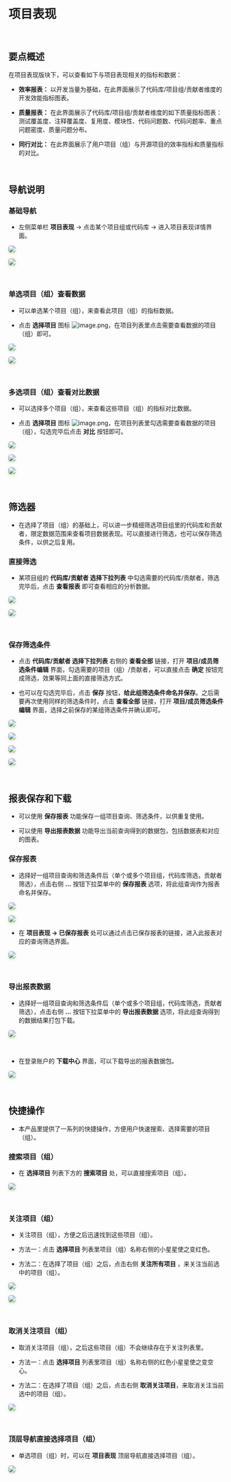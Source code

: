 # 项目表现

<br>

## 要点概述

在项目表现版块下，可以查看如下与项目表现相关的指标和数据：

- **效率报表：** 以开发当量为基础，在此界面展示了代码库/项目组/贡献者维度的开发效能指标图表。

- **质量报表：** 在此界面展示了代码库/项目组/贡献者维度的如下质量指标图表：测试覆盖度、注释覆盖度、复用度、模块性、代码问题数、代码问题率、重点问题密度、质量问题分布。

- **同行对比：** 在此界面展示了用户项目（组）与开源项目的效率指标和质量指标的对比。

<br>

## 导航说明

### 基础导航

- 左侧菜单栏 **项目表现** -> 点击某个项目组或代码库 -> 进入项目表现详情界面。

<img style="border-radius: 0.3125em;
    box-shadow: 0 2px 4px 0 rgba(34,36,38,.12),0 2px 10px 0 rgba(34,36,38,.08);" src="https://release-note.oss-cn-hongkong.aliyuncs.com/img/Project1.png" />

<img style="border-radius: 0.3125em;
    box-shadow: 0 2px 4px 0 rgba(34,36,38,.12),0 2px 10px 0 rgba(34,36,38,.08);" src="https://release-note.oss-cn-hongkong.aliyuncs.com/img/Project2.png" />

<br>

### 单选项目（组）查看数据

- 可以单选某个项目（组），来查看此项目（组）的指标数据。

- 点击 **选择项目** 图标 ![image.png](https://release-note.oss-cn-hongkong.aliyuncs.com/img/Project3.png)，在项目列表里点击需要查看数据的项目（组）即可。

<img style="border-radius: 0.3125em;
    box-shadow: 0 2px 4px 0 rgba(34,36,38,.12),0 2px 10px 0 rgba(34,36,38,.08);" src="https://release-note.oss-cn-hongkong.aliyuncs.com/img/Project4.png" />

<img style="border-radius: 0.3125em;
    box-shadow: 0 2px 4px 0 rgba(34,36,38,.12),0 2px 10px 0 rgba(34,36,38,.08);" src="https://release-note.oss-cn-hongkong.aliyuncs.com/img/Project5.png" />

<br>

### 多选项目（组）查看对比数据

- 可以选择多个项目（组），来查看这些项目（组）的指标对比数据。

- 点击 **选择项目** 图标 ![image.png](https://release-note.oss-cn-hongkong.aliyuncs.com/img/Project3.png)，在项目列表里勾选需要查看数据的项目（组），勾选完毕后点击 **对比** 按钮即可。

<img style="border-radius: 0.3125em;
    box-shadow: 0 2px 4px 0 rgba(34,36,38,.12),0 2px 10px 0 rgba(34,36,38,.08);" src="https://release-note.oss-cn-hongkong.aliyuncs.com/img/Project4.png" />

<img style="border-radius: 0.3125em;
    box-shadow: 0 2px 4px 0 rgba(34,36,38,.12),0 2px 10px 0 rgba(34,36,38,.08);" src="https://release-note.oss-cn-hongkong.aliyuncs.com/img/Project6.png" />
    
<img style="border-radius: 0.3125em;
    box-shadow: 0 2px 4px 0 rgba(34,36,38,.12),0 2px 10px 0 rgba(34,36,38,.08);" src="https://release-note.oss-cn-hongkong.aliyuncs.com/img/Project7.png" />  

<br>

## 筛选器

- 在选择了项目（组）的基础上，可以进一步精细筛选项目组里的代码库和贡献者，限定数据范围来查看项目数据表现。可以直接进行筛选，也可以保存筛选条件，以供之后复用。

### 直接筛选

- 某项目组的 **代码库/贡献者 选择下拉列表** 中勾选需要的代码库/贡献者，筛选完毕后，点击 **查看报表** 即可查看相应的分析数据。

<img style="border-radius: 0.3125em;
    box-shadow: 0 2px 4px 0 rgba(34,36,38,.12),0 2px 10px 0 rgba(34,36,38,.08);" src="https://release-note.oss-cn-hongkong.aliyuncs.com/img/Project8.png" />
    
<img style="border-radius: 0.3125em;
    box-shadow: 0 2px 4px 0 rgba(34,36,38,.12),0 2px 10px 0 rgba(34,36,38,.08);" src="https://release-note.oss-cn-hongkong.aliyuncs.com/img/Project9.png" />  

<br>

### 保存筛选条件

- 点击 **代码库/贡献者 选择下拉列表** 右侧的 **查看全部** 链接，打开 **项目/成员筛选条件编辑** 界面，勾选需要的项目（组）/贡献者，可以直接点击 **确定** 按钮完成筛选，效果等同上面的直接筛选方式。

- 也可以在勾选完毕后，点击 **保存** 按钮，**给此组筛选条件命名并保存**。之后需要再次使用同样的筛选条件时，点击 **查看全部** 链接，打开 **项目/成员筛选条件编辑** 界面，选择之前保存的某组筛选条件并确认即可。

<img style="border-radius: 0.3125em;
    box-shadow: 0 2px 4px 0 rgba(34,36,38,.12),0 2px 10px 0 rgba(34,36,38,.08);" src="https://release-note.oss-cn-hongkong.aliyuncs.com/img/Project10.png" /> 
    
<img style="border-radius: 0.3125em;
    box-shadow: 0 2px 4px 0 rgba(34,36,38,.12),0 2px 10px 0 rgba(34,36,38,.08);" src="https://release-note.oss-cn-hongkong.aliyuncs.com/img/Project11.png" /> 
    
<img style="border-radius: 0.3125em;
    box-shadow: 0 2px 4px 0 rgba(34,36,38,.12),0 2px 10px 0 rgba(34,36,38,.08);" src="https://release-note.oss-cn-hongkong.aliyuncs.com/img/project12.png" /> 
    
<img style="border-radius: 0.3125em;
    box-shadow: 0 2px 4px 0 rgba(34,36,38,.12),0 2px 10px 0 rgba(34,36,38,.08);" src="https://release-note.oss-cn-hongkong.aliyuncs.com/img/Project13.png" /> 

<br>

## 报表保存和下载

- 可以使用 **保存报表** 功能保存一组项目查询、筛选条件，以供重复使用。

- 可以使用 **导出报表数据** 功能导出当前查询得到的数据包，包括数据表和对应的图表。

### 保存报表

- 选择好一组项目查询和筛选条件后（单个或多个项目组，代码库筛选，贡献者筛选），点击右侧 **...** 按钮下拉菜单中的 **保存报表** 选项，将此组查询作为报表命名并保存。

<img style="border-radius: 0.3125em;
    box-shadow: 0 2px 4px 0 rgba(34,36,38,.12),0 2px 10px 0 rgba(34,36,38,.08);" src="https://release-note.oss-cn-hongkong.aliyuncs.com/img/Save_Report.png" /> 
    
<img style="border-radius: 0.3125em;
    box-shadow: 0 2px 4px 0 rgba(34,36,38,.12),0 2px 10px 0 rgba(34,36,38,.08);" src="https://release-note.oss-cn-hongkong.aliyuncs.com/img/Save_Report1.png" /> 
    
- 在 **项目表现 -> 已保存报表** 处可以通过点击已保存报表的链接，进入此报表对应的查询筛选界面。    

<img style="border-radius: 0.3125em;
    box-shadow: 0 2px 4px 0 rgba(34,36,38,.12),0 2px 10px 0 rgba(34,36,38,.08);" src="https://release-note.oss-cn-hongkong.aliyuncs.com/img/Save_Report2.png" /> 
    
<br>

### 导出报表数据

- 选择好一组项目查询和筛选条件后（单个或多个项目组，代码库筛选，贡献者筛选），点击右侧 **...** 按钮下拉菜单中的 **导出报表数据** 选项，将此组查询得到的数据结果打包下载。

<img style="border-radius: 0.3125em;
    box-shadow: 0 2px 4px 0 rgba(34,36,38,.12),0 2px 10px 0 rgba(34,36,38,.08);" src="https://release-note.oss-cn-hongkong.aliyuncs.com/img/Data_Export.png" /> 
 
 <br>
   
- 在登录账户的 **下载中心** 界面，可以下载导出的报表数据包。

<img style="border-radius: 0.3125em;
    box-shadow: 0 2px 4px 0 rgba(34,36,38,.12),0 2px 10px 0 rgba(34,36,38,.08);" src="https://release-note.oss-cn-hongkong.aliyuncs.com/img/Data_Export1.png" /> 

<br>

## 快捷操作

- 本产品里提供了一系列的快捷操作，方便用户快速搜索、选择需要的项目（组）。

### 搜索项目（组）

- 在 **选择项目** 列表下方的 **搜索项目** 处，可以直接搜索项目（组）。

<img style="border-radius: 0.3125em;
    box-shadow: 0 2px 4px 0 rgba(34,36,38,.12),0 2px 10px 0 rgba(34,36,38,.08);" src="https://release-note.oss-cn-hongkong.aliyuncs.com/img/Project14.png" /> 

<br>

### 关注项目（组）

- 关注项目（组），方便之后迅速找到这些项目（组）。

- 方法一：点击 **选择项目** 列表里项目（组）名称右侧的小星星使之变红色。

- 方法二：在选择了项目（组）之后，点击右侧 **关注所有项目** ，来关注当前选中的项目（组）。

<img style="border-radius: 0.3125em;
    box-shadow: 0 2px 4px 0 rgba(34,36,38,.12),0 2px 10px 0 rgba(34,36,38,.08);" src="https://release-note.oss-cn-hongkong.aliyuncs.com/img/Star1.png" /> 
    
<img style="border-radius: 0.3125em;
    box-shadow: 0 2px 4px 0 rgba(34,36,38,.12),0 2px 10px 0 rgba(34,36,38,.08);" src="https://release-note.oss-cn-hongkong.aliyuncs.com/img/Star2.png" /> 

<br>

### 取消关注项目（组）

- 取消关注项目（组），之后这些项目（组）不会继续存在于关注列表里。

- 方法一：点击 **选择项目** 列表里项目（组）名称右侧的红色小星星使之变空心。

- 方法二：在选择了项目（组）之后，点击右侧 **取消关注项目**，来取消关注当前选中的项目（组）。

<img style="border-radius: 0.3125em;
    box-shadow: 0 2px 4px 0 rgba(34,36,38,.12),0 2px 10px 0 rgba(34,36,38,.08);" src="https://release-note.oss-cn-hongkong.aliyuncs.com/img/Star3.png" /> 

<br>

### 顶层导航直接选择项目（组）

- 单选项目（组）时，可以在 **项目表现** 顶层导航直接选择项目（组）。

<img style="border-radius: 0.3125em;
    box-shadow: 0 2px 4px 0 rgba(34,36,38,.12),0 2px 10px 0 rgba(34,36,38,.08);" src="https://release-note.oss-cn-hongkong.aliyuncs.com/img/Navi.png" /> 

